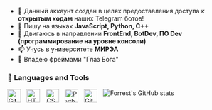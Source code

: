 - 👀 Данный аккаунт создан в целях предоставления доступа к <b>открытым кодам</b> наших Telegram ботов!
- 🌱 Пишу на языках <b>JavaScript, Python, C++</b>
- 💞️ Двигаюсь в направлении <b>FrontEnd, BotDev, ПО Dev (программирование на уровне консоли)</b>
- 📫 Учусь в университете <b>МИРЭА</b> 
- 👀 Владею фреймами "Глаз Бога"

### 🧰 Languages and Tools

<img align="left" alt="Git" width="30px" style="padding-right:10px;" src="https://cdn.jsdelivr.net/gh/devicons/devicon/icons/git/git-original.svg" />
<img align="left" alt="HTML" width="30px" style="padding-right:10px;" src="https://cdn.jsdelivr.net/gh/devicons/devicon/icons/html5/html5-plain.svg" />
<img align="left" alt="CSS" width="30px" style="padding-right:10px;" src="https://cdn.jsdelivr.net/gh/devicons/devicon/icons/css3/css3-plain.svg" />
<img align="left" alt="Python" width="30px" style="padding-right:10px;" src="https://cdn.jsdelivr.net/gh/devicons/devicon/icons/python/python-plain.svg" />
<img align="left" alt="GitHub" width="30px" style="padding-right:10px;" src="https://cdn.jsdelivr.net/gh/devicons/devicon/icons/github/github-original.svg" />

![Forrest's GitHub stats](https://github-readme-stats.vercel.app/api?username=oreg0na&show_icons=true&theme=dracula)
